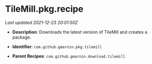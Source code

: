 # TileMill.pkg.recipe

_Last updated 2021-12-23 20:01:50Z_

- **Description**: Downloads the latest version of TileMill and creates a package.

- **Identifier**: `com.github.gmarnin.pkg.tilemill`

- **Parent Recipes**: `com.github.gmarnin.download.tilemill`
